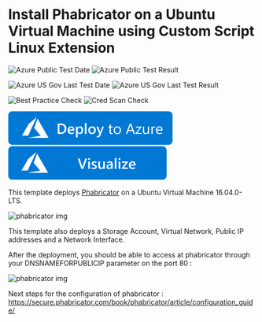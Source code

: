 # Install Phabricator on a Ubuntu Virtual Machine using Custom Script Linux Extension

![Azure Public Test Date](https://azurequickstartsservice.blob.core.windows.net/badges/phabricator-on-ubuntu/PublicLastTestDate.svg)
![Azure Public Test Result](https://azurequickstartsservice.blob.core.windows.net/badges/phabricator-on-ubuntu/PublicDeployment.svg)

![Azure US Gov Last Test Date](https://azurequickstartsservice.blob.core.windows.net/badges/phabricator-on-ubuntu/FairfaxLastTestDate.svg)
![Azure US Gov Last Test Result](https://azurequickstartsservice.blob.core.windows.net/badges/phabricator-on-ubuntu/FairfaxDeployment.svg)

![Best Practice Check](https://azurequickstartsservice.blob.core.windows.net/badges/phabricator-on-ubuntu/BestPracticeResult.svg)
![Cred Scan Check](https://azurequickstartsservice.blob.core.windows.net/badges/phabricator-on-ubuntu/CredScanResult.svg)

[![Deploy To Azure](https://raw.githubusercontent.com/Azure/azure-quickstart-templates/master/1-CONTRIBUTION-GUIDE/images/deploytoazure.svg?sanitize=true)]("https://portal.azure.com/#create/Microsoft.Template/uri/https%3A%2F%2Fraw.githubusercontent.com%2FAzure%2Fazure-quickstart-templates%2Fmaster%2Fphabricator-on-ubuntu%2Fazuredeploy.json")
[![Visualize](https://raw.githubusercontent.com/Azure/azure-quickstart-templates/master/1-CONTRIBUTION-GUIDE/images/visualizebutton.svg?sanitize=true)]("http://armviz.io/#/?load=https%3A%2F%2Fraw.githubusercontent.com%2FAzure%2Fazure-quickstart-templates%2Fmaster%2Fphabricator-on-ubuntu%2Fazuredeploy.json")

This template deploys [Phabricator](http://phabricator.org/) on a Ubuntu Virtual
Machine 16.04.0-LTS.

![phabricator img](./images/landing.png)

This template also deploys a Storage Account, Virtual Network, Public IP
addresses and a Network Interface.

After the deployment, you should be able to access at phabricator through your
DNSNAMEFORPUBLICIP parameter on the port 80 :

![phabricator img](./images/phabricatorHowTo.png)

Next steps for the configuration of phabricator :
https://secure.phabricator.com/book/phabricator/article/configuration_guide/
